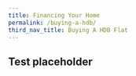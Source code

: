 ```yaml
---
title: Financing Your Home
permalink: /buying-a-hdb/
third_nav_title: Buying A HDB Flat
---
```


## Test placeholder
